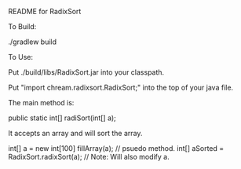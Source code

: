 README for RadixSort

To Build:

./gradlew build

To Use:

Put ./build/libs/RadixSort.jar into your classpath.

Put "import chream.radixsort.RadixSort;" into the top of your java file.

The main method is:

public static int[] radiSort(int[] a);

It accepts an array and will sort the array.

int[] a = new int[100]
fillArray(a); // psuedo method.
int[] aSorted = RadixSort.radixSort(a); // Note: Will also modify a.
